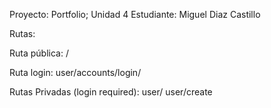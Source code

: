 Proyecto: Portfolio; Unidad 4
Estudiante: Miguel Diaz Castillo

Rutas:

Ruta pública: 
/

Ruta login:
user/accounts/login/

Rutas Privadas (login required):
user/ 
user/create